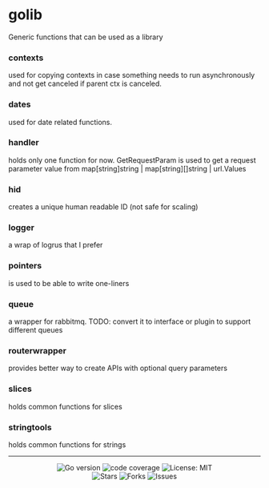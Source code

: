# golib

Generic functions that can be used as a library

### contexts
used for copying contexts in case something needs to run asynchronously and not get canceled if parent ctx is canceled.

### dates
used for date related functions. 

### handler
holds only one function for now. GetRequestParam is used to get a request parameter value from map[string]string | map[string][]string | url.Values 

### hid
creates a unique human readable ID (not safe for scaling)

### logger
a wrap of logrus that I prefer

### pointers
is used to be able to write one-liners

### queue
a wrapper for rabbitmq. TODO: convert it to interface or plugin to support different queues

### routerwrapper
provides better way to create APIs with optional query parameters

### slices
holds common functions for slices

### stringtools
holds common functions for strings

----

<p style="text-align: center">
<a style="text-decoration: none" href="go.mod">
    <img src="https://img.shields.io/github/go-mod/go-version/mikarios/golib?style=plastic" alt="Go version">
</a>


<a href="https://codecov.io/gh/mikarios/golib" style="text-decoration: none">
    <img src="https://img.shields.io/codecov/c/github/mikarios/golib?label=codecov&style=plastic" alt="code coverage"/>
</a>

<a style="text-decoration: none" href="https://opensource.org/licenses/MIT">
    <img src="https://img.shields.io/badge/License-MIT-yellow.svg?style=plastic" alt="License: MIT">
</a>

<br />

<a style="text-decoration: none" href="https://github.com/mikarios/golib/stargazers">
    <img src="https://img.shields.io/github/stars/mikarios/golib.svg?style=plastic" alt="Stars">
</a>

<a style="text-decoration: none" href="https://github.com/mikarios/golib/fork">
    <img src="https://img.shields.io/github/forks/mikarios/golib.svg?style=plastic" alt="Forks">
</a>

<a style="text-decoration: none" href="https://github.com/mikarios/golib/issues">
    <img src="https://img.shields.io/github/issues/mikarios/golib.svg?style=plastic" alt="Issues">
</a>
</p>
